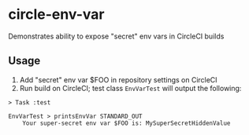 # circle-env-var
Demonstrates ability to expose "secret" env vars in CircleCI builds

## Usage
1. Add "secret" env var $FOO in repository settings on CircleCI
2. Run build on CircleCI; test class `EnvVarTest` will output the following:

```
> Task :test

EnvVarTest > printsEnvVar STANDARD_OUT
    Your super-secret env var $FOO is: MySuperSecretHiddenValue

```
